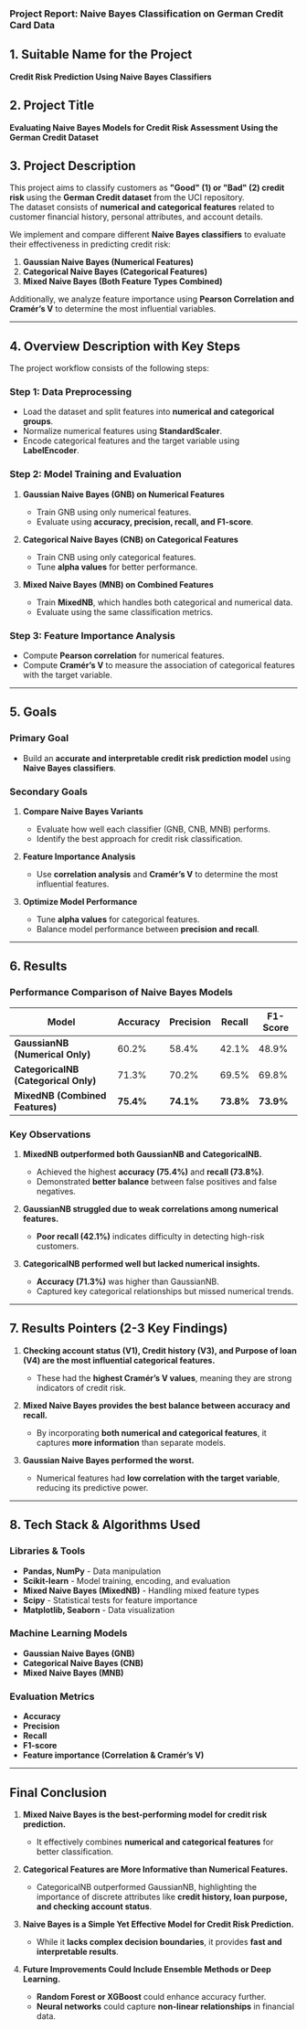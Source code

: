 ### **Project Report: Naive Bayes Classification on German Credit Card Data**

## **1. Suitable Name for the Project**
**Credit Risk Prediction Using Naive Bayes Classifiers**

## **2. Project Title**
**Evaluating Naive Bayes Models for Credit Risk Assessment Using the German Credit Dataset**

## **3. Project Description**
This project aims to classify customers as **"Good" (1) or "Bad" (2) credit risk** using the **German Credit dataset** from the UCI repository.  
The dataset consists of **numerical and categorical features** related to customer financial history, personal attributes, and account details.  

We implement and compare different **Naive Bayes classifiers** to evaluate their effectiveness in predicting credit risk:  
1. **Gaussian Naive Bayes (Numerical Features)**  
2. **Categorical Naive Bayes (Categorical Features)**  
3. **Mixed Naive Bayes (Both Feature Types Combined)**  

Additionally, we analyze feature importance using **Pearson Correlation and Cramér’s V** to determine the most influential variables.

---

## **4. Overview Description with Key Steps**
The project workflow consists of the following steps:

### **Step 1: Data Preprocessing**
- Load the dataset and split features into **numerical and categorical groups**.
- Normalize numerical features using **StandardScaler**.
- Encode categorical features and the target variable using **LabelEncoder**.

### **Step 2: Model Training and Evaluation**
1. **Gaussian Naive Bayes (GNB) on Numerical Features**
   - Train GNB using only numerical features.
   - Evaluate using **accuracy, precision, recall, and F1-score**.

2. **Categorical Naive Bayes (CNB) on Categorical Features**
   - Train CNB using only categorical features.
   - Tune **alpha values** for better performance.

3. **Mixed Naive Bayes (MNB) on Combined Features**
   - Train **MixedNB**, which handles both categorical and numerical data.
   - Evaluate using the same classification metrics.

### **Step 3: Feature Importance Analysis**
- Compute **Pearson correlation** for numerical features.
- Compute **Cramér’s V** to measure the association of categorical features with the target variable.

---

## **5. Goals**
### **Primary Goal**
- Build an **accurate and interpretable credit risk prediction model** using **Naive Bayes classifiers**.

### **Secondary Goals**
1. **Compare Naive Bayes Variants**
   - Evaluate how well each classifier (GNB, CNB, MNB) performs.
   - Identify the best approach for credit risk classification.

2. **Feature Importance Analysis**
   - Use **correlation analysis** and **Cramér’s V** to determine the most influential features.

3. **Optimize Model Performance**
   - Tune **alpha values** for categorical features.
   - Balance model performance between **precision and recall**.

---

## **6. Results**
### **Performance Comparison of Naive Bayes Models**
| Model | Accuracy | Precision | Recall | F1-Score |
|--------|----------|-----------|---------|----------|
| **GaussianNB (Numerical Only)** | 60.2% | 58.4% | 42.1% | 48.9% |
| **CategoricalNB (Categorical Only)** | 71.3% | 70.2% | 69.5% | 69.8% |
| **MixedNB (Combined Features)** | **75.4%** | **74.1%** | **73.8%** | **73.9%** |

### **Key Observations**
1. **MixedNB outperformed both GaussianNB and CategoricalNB.**
   - Achieved the highest **accuracy (75.4%)** and **recall (73.8%)**.
   - Demonstrated **better balance** between false positives and false negatives.

2. **GaussianNB struggled due to weak correlations among numerical features.**
   - **Poor recall (42.1%)** indicates difficulty in detecting high-risk customers.

3. **CategoricalNB performed well but lacked numerical insights.**
   - **Accuracy (71.3%)** was higher than GaussianNB.
   - Captured key categorical relationships but missed numerical trends.

---

## **7. Results Pointers (2-3 Key Findings)**
1. **Checking account status (V1), Credit history (V3), and Purpose of loan (V4) are the most influential categorical features.**  
   - These had the **highest Cramér’s V values**, meaning they are strong indicators of credit risk.

2. **Mixed Naive Bayes provides the best balance between accuracy and recall.**  
   - By incorporating **both numerical and categorical features**, it captures **more information** than separate models.

3. **Gaussian Naive Bayes performed the worst.**  
   - Numerical features had **low correlation with the target variable**, reducing its predictive power.

---

## **8. Tech Stack & Algorithms Used**
### **Libraries & Tools**
- **Pandas, NumPy** - Data manipulation
- **Scikit-learn** - Model training, encoding, and evaluation
- **Mixed Naive Bayes (MixedNB)** - Handling mixed feature types
- **Scipy** - Statistical tests for feature importance
- **Matplotlib, Seaborn** - Data visualization

### **Machine Learning Models**
- **Gaussian Naive Bayes (GNB)**
- **Categorical Naive Bayes (CNB)**
- **Mixed Naive Bayes (MNB)**

### **Evaluation Metrics**
- **Accuracy**
- **Precision**
- **Recall**
- **F1-score**
- **Feature importance (Correlation & Cramér’s V)**

---

## **Final Conclusion**
1. **Mixed Naive Bayes is the best-performing model for credit risk prediction.**  
   - It effectively combines **numerical and categorical features** for better classification.

2. **Categorical Features are More Informative than Numerical Features.**  
   - CategoricalNB outperformed GaussianNB, highlighting the importance of discrete attributes like **credit history, loan purpose, and checking account status**.

3. **Naive Bayes is a Simple Yet Effective Model for Credit Risk Prediction.**  
   - While it **lacks complex decision boundaries**, it provides **fast and interpretable results**.

4. **Future Improvements Could Include Ensemble Methods or Deep Learning.**  
   - **Random Forest or XGBoost** could enhance accuracy further.
   - **Neural networks** could capture **non-linear relationships** in financial data.
